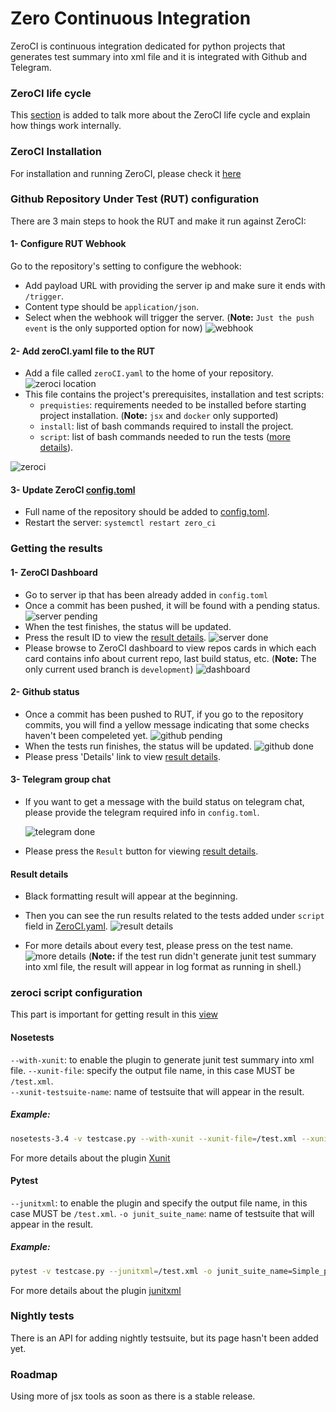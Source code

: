 # Zero Continuous Integration

ZeroCI is continuous integration dedicated for python projects that generates test summary into xml file and it is integrated with Github and Telegram.

### ZeroCI life cycle

This [section](/docs/life_cycle.md) is added to talk more about the ZeroCI life cycle and explain how things work internally.

### ZeroCI Installation

For installation and running ZeroCI, please check it [here](/docs/installation.md)

### Github Repository Under Test (RUT) configuration

There are 3 main steps to hook the RUT and make it run against ZeroCI:

#### 1- Configure RUT Webhook

Go to the repository's setting to configure the webhook:

- Add payload URL with providing the server ip and make sure it ends with `/trigger`.
- Content type should be `application/json`.
- Select when the webhook will trigger the server. (**Note:** `Just the push event` is the only supported option for now)
![webhook](/docs/Images/webhook.png)

#### 2- Add zeroCI.yaml file to the RUT

- Add a file called `zeroCI.yaml` to the home of your repository.
  ![zeroci location](/docs/Images/repo_home.png)
- This file contains the project's prerequisites, installation and test scripts:
  - `prequisties`: requirements needed to be installed before starting project installation.
    (**Note:** `jsx` and `docker` only supported)
  - `install`: list of bash commands required to install the project.
  - `script`: list of bash commands needed to run the tests ([more details](#zeroci-script-configuration)).

![zeroci](/docs/Images/zeroci.png)

#### 3- Update ZeroCI [config.toml](config.toml)

- Full name of the repository should be added to [config.toml](config.toml).
- Restart the server: `systemctl restart zero_ci`

### Getting the results

#### 1- ZeroCI Dashboard

- Go to server ip that has been already added in `config.toml`
- Once a commit has been pushed, it will be found with a pending status.
  ![server pending](/docs/Images/server_pending.png)
- When the test finishes, the status will be updated.
- Press the result ID to view the [result details](#result-details).
  ![server done](/docs/Images/server_done.png)
- Please browse to ZeroCI dashboard to view repos cards in which each card contains  info about current repo, last build status, etc. (**Note:** The only current used branch is `development`)
  ![dashboard](/docs/Images/dashboard.png)

#### 2- Github status

- Once a commit has been pushed to RUT, if you go to the repository commits, you will find a yellow message indicating that some checks haven't been compeleted yet.
  ![github pending](/docs/Images/github_pending.png)
- When the tests run finishes, the status will be updated.
  ![github done](/docs/Images/github_done.png)
- Please press 'Details' link to view [result details](#result-details).

#### 3- Telegram group chat

- If you want to get a message with the build status on telegram chat, please provide the telegram required info in  `config.toml`.

  ![telegram done](/docs/Images/telegram_done.png)
- Please press the `Result` button for viewing [result details](#result-details).

#### Result details

- Black formatting result will appear at the beginning.
- Then you can see the run results related to the tests added under `script` field in [ZeroCI.yaml](#2--zerociyaml).
  ![result details](/docs/Images/result_details.png)

- For more details about every test, please press on the test name.
  ![more details](/docs/Images/more_details.png)
  (**Note:** if the test run didn't generate junit test summary into xml file, the result will appear in log format as running in shell.)

### zeroci script configuration

This part is important for getting result in this [view](#result-details)

#### Nosetests

`--with-xunit`: to enable the plugin to generate junit test summary into xml file.
`--xunit-file`: specify the output file name, in this case MUST be `/test.xml`.  
`--xunit-testsuite-name`: name of testsuite that will appear in the result.

##### Example:

```bash
nosetests-3.4 -v testcase.py --with-xunit --xunit-file=/test.xml --xunit-testsuite-name=Simple_nosetest
```

For more details about the plugin [Xunit](https://nose.readthedocs.io/en/latest/plugins/xunit.html)

#### Pytest

`--junitxml`: to enable the plugin and specify the output file name, in this case MUST be `/test.xml`.
`-o junit_suite_name`: name of testsuite that will appear in the result.

##### Example:

```bash
pytest -v testcase.py --junitxml=/test.xml -o junit_suite_name=Simple_pytest
```

For more details about the plugin [junitxml](https://docs.pytest.org/en/latest/usage.html#creating-junitxml-format-files)

### Nightly tests

There is an API for adding nightly testsuite, but its page hasn't been added yet.

### Roadmap

Using more of jsx tools as soon as there is a stable release.
